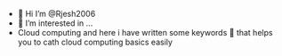 - 👋 Hi I’m @Rjesh2006
- 👀 I’m interested in ...
- Cloud computing and here i have written some keywords 🔐 that helps you to cath cloud computing basics easily


